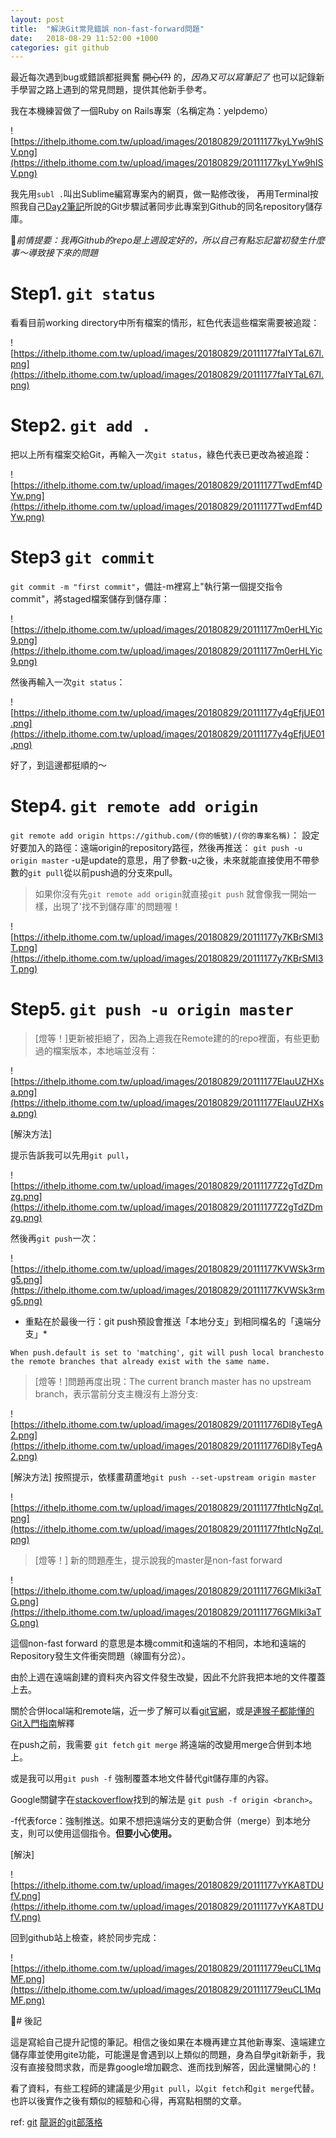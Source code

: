 ```yaml
---
layout: post
title:  "解決Git常見錯誤 non-fast-forward問題"
date:   2018-08-29 11:52:00 +1000
categories: git github
---
```

最近每次遇到bug或錯誤都挺興奮 ~~開心(?)~~ 的，*因為又可以寫筆記了*
也可以記錄新手學習之路上遇到的常見問題，提供其他新手參考。

我在本機練習做了一個Ruby on Rails專案（名稱定為：yelpdemo）

![https://ithelp.ithome.com.tw/upload/images/20180829/20111177kyLYw9hISV.png](https://ithelp.ithome.com.tw/upload/images/20180829/20111177kyLYw9hISV.png)

我先用`subl .`叫出Sublime編寫專案內的網頁，做一點修改後，
再用Terminal按照我自己[Day2筆記](https://ithelp.ithome.com.tw/articles/10198964)所說的Git步驟試著同步此專案到Github的同名repository儲存庫。

*前情提要：我再Github的repo是上週設定好的，所以自己有點忘記當初發生什麼事～導致接下來的問題*

# Step1. `git status`

看看目前working directory中所有檔案的情形，紅色代表這些檔案需要被追蹤：
  
![https://ithelp.ithome.com.tw/upload/images/20180829/20111177faIYTaL67l.png](https://ithelp.ithome.com.tw/upload/images/20180829/20111177faIYTaL67l.png)

# Step2. `git add .`

把以上所有檔案交給Git，再輸入一次`git status`，綠色代表已更改為被追蹤：
  
![https://ithelp.ithome.com.tw/upload/images/20180829/20111177TwdEmf4DYw.png](https://ithelp.ithome.com.tw/upload/images/20180829/20111177TwdEmf4DYw.png)

# Step3 `git commit`

`git commit -m "first commit"`，備註-m裡寫上"執行第一個提交指令commit"，將staged檔案儲存到儲存庫：
  
![https://ithelp.ithome.com.tw/upload/images/20180829/20111177m0erHLYic9.png](https://ithelp.ithome.com.tw/upload/images/20180829/20111177m0erHLYic9.png)
  
然後再輸入一次`git status`：
  
![https://ithelp.ithome.com.tw/upload/images/20180829/20111177y4gEfjUE01.png](https://ithelp.ithome.com.tw/upload/images/20180829/20111177y4gEfjUE01.png)
  
好了，到這邊都挺順的～

# Step4. `git remote add origin`

`git remote add origin https://github.com/(你的帳號)/(你的專案名稱)`：
設定好要加入的路徑：遠端origin的repository路徑，然後再推送：
`git push -u origin master`
-u是update的意思，用了參數-u之後，未來就能直接使用不帶參數的`git pull`從以前push過的分支來pull。

>如果你沒有先`git remote add origin`就直接`git push`
>就會像我一開始一樣，出現了'找不到儲存庫'的問題喔！
  
![https://ithelp.ithome.com.tw/upload/images/20180829/20111177y7KBrSMI3T.png](https://ithelp.ithome.com.tw/upload/images/20180829/20111177y7KBrSMI3T.png)

# Step5. `git push -u origin master`

> [燈等！]更新被拒絕了，因為上週我在Remote建的的repo裡面，有些更動過的檔案版本，本地端並沒有：
  
![https://ithelp.ithome.com.tw/upload/images/20180829/20111177ElauUZHXsa.png](https://ithelp.ithome.com.tw/upload/images/20180829/20111177ElauUZHXsa.png)

[解決方法]

提示告訴我可以先用`git pull`，
  
![https://ithelp.ithome.com.tw/upload/images/20180829/20111177Z2gTdZDmzg.png](https://ithelp.ithome.com.tw/upload/images/20180829/20111177Z2gTdZDmzg.png)
  
然後再`git push`一次：
  
![https://ithelp.ithome.com.tw/upload/images/20180829/20111177KVWSk3rmg5.png](https://ithelp.ithome.com.tw/upload/images/20180829/20111177KVWSk3rmg5.png)

* 重點在於最後一行：git push預設會推送「本地分支」到相同檔名的「遠端分支」*

```bash
When push.default is set to 'matching', git will push local branchesto the remote branches that already exist with the same name.
```

> [燈等！]問題再度出現：The current branch master has no upstream branch，表示當前分支主機沒有上游分支:
  
![https://ithelp.ithome.com.tw/upload/images/20180829/201111776Dl8yTegA2.png](https://ithelp.ithome.com.tw/upload/images/20180829/201111776Dl8yTegA2.png)

[解決方法]
按照提示，依樣畫葫蘆地`git push --set-upstream origin master`
  
![https://ithelp.ithome.com.tw/upload/images/20180829/20111177fhtIcNgZql.png](https://ithelp.ithome.com.tw/upload/images/20180829/20111177fhtIcNgZql.png)

> [燈等！] 新的問題產生，提示說我的master是non-fast forward
  
![https://ithelp.ithome.com.tw/upload/images/20180829/201111776GMlki3aTG.png](https://ithelp.ithome.com.tw/upload/images/20180829/201111776GMlki3aTG.png)

這個non-fast forward 的意思是本機commit和遠端的不相同，本地和遠端的Repository發生文件衝突問題（線圖有分岔）。

由於上週在遠端創建的資料夾內容文件發生改變，因此不允許我把本地的文件覆蓋上去。

關於合併local端和remote端，近一步了解可以看[git官網](https://git-scm.com/book/zh-tw/v1/Git-%E5%88%86%E6%94%AF-%E9%81%A0%E7%AB%AF%E5%88%86%E6%94%AF)，或是[連猴子都能懂的Git入門指南](https://backlog.com/git-tutorial/tw/stepup/stepup1_4.html)解釋

在push之前，我需要
`git fetch`
`git merge`
將遠端的改變用merge合併到本地上。

或是我可以用`git push -f`  強制覆蓋本地文件替代git儲存庫的內容。

Google關鍵字在[stackoverflow](https://stackoverflow.com/questions/10298291/cannot-push-to-github-keeps-saying-need-merge)找到的解法是
`git push -f origin <branch>`。

-f代表force：強制推送。如果不想把遠端分支的更動合併（merge）到本地分支，則可以使用這個指令。**但要小心使用。**

[解決]

![https://ithelp.ithome.com.tw/upload/images/20180829/20111177vYKA8TDUfV.png](https://ithelp.ithome.com.tw/upload/images/20180829/20111177vYKA8TDUfV.png)

回到github站上檢查，終於同步完成：
  
![https://ithelp.ithome.com.tw/upload/images/20180829/201111779euCL1MqMF.png](https://ithelp.ithome.com.tw/upload/images/20180829/201111779euCL1MqMF.png)

# 後記

這是寫給自己提升記憶的筆記。相信之後如果在本機再建立其他新專案、遠端建立儲存庫並使用gite功能，可能還是會遇到以上類似的問題，身為自學git新新手，我沒有直接發問求救，而是靠google增加觀念、進而找到解答，因此還蠻開心的！

看了資料，有些工程師的建議是少用`git pull`，以`git fetch`和`git merge`代替。也許以後實作之後有類似的經驗和心得，再寫點相關的文章。

ref:
[git](https://blog.exfast.me/2016/05/git-instructions-instructions/)
[龍哥的git部落格](https://gitbook.tw/chapters/using-git/add-to-git.html)
